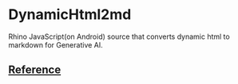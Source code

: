 # DynamicHtml2md
Rhino JavaScript(on Android) source that converts dynamic html to markdown for Generative AI.

## [Reference](cafe.naver.com/nameyee/7047)